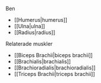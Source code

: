 Ben
- [[Humerus|humerus]]
- [[Ulna|ulna]]
- [[Radius|radius]]

Relaterade muskler
- [[Biceps Brachii|biceps brachii]]
- [[Brachialis|brachialis]]
- [[Brachioradialis|brachioradialis]]
- [[Triceps Brachii|triceps brachii]]
